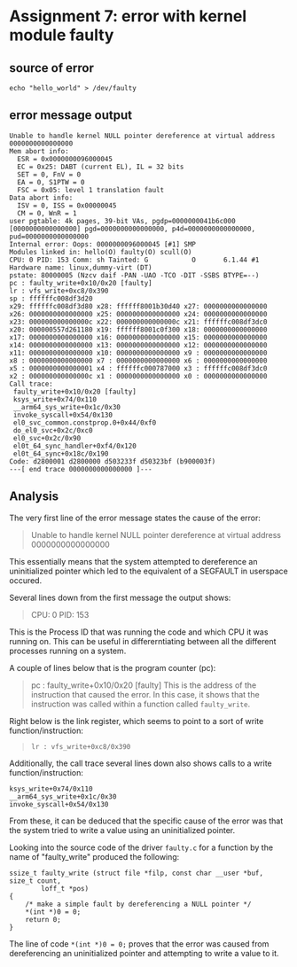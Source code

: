 # Assignment 7: error with kernel module faulty

## source of error
`echo "hello_world" > /dev/faulty`

## error message output
```
Unable to handle kernel NULL pointer dereference at virtual address 0000000000000000
Mem abort info:
  ESR = 0x0000000096000045
  EC = 0x25: DABT (current EL), IL = 32 bits
  SET = 0, FnV = 0
  EA = 0, S1PTW = 0
  FSC = 0x05: level 1 translation fault
Data abort info:
  ISV = 0, ISS = 0x00000045
  CM = 0, WnR = 1
user pgtable: 4k pages, 39-bit VAs, pgdp=0000000041b6c000
[0000000000000000] pgd=0000000000000000, p4d=0000000000000000, pud=0000000000000000
Internal error: Oops: 0000000096000045 [#1] SMP
Modules linked in: hello(O) faulty(O) scull(O)
CPU: 0 PID: 153 Comm: sh Tainted: G           O       6.1.44 #1
Hardware name: linux,dummy-virt (DT)
pstate: 80000005 (Nzcv daif -PAN -UAO -TCO -DIT -SSBS BTYPE=--)
pc : faulty_write+0x10/0x20 [faulty]
lr : vfs_write+0xc8/0x390
sp : ffffffc008df3d20
x29: ffffffc008df3d80 x28: ffffff8001b30d40 x27: 0000000000000000
x26: 0000000000000000 x25: 0000000000000000 x24: 0000000000000000
x23: 000000000000000c x22: 000000000000000c x21: ffffffc008df3dc0
x20: 000000557d261180 x19: ffffff8001c0f300 x18: 0000000000000000
x17: 0000000000000000 x16: 0000000000000000 x15: 0000000000000000
x14: 0000000000000000 x13: 0000000000000000 x12: 0000000000000000
x11: 0000000000000000 x10: 0000000000000000 x9 : 0000000000000000
x8 : 0000000000000000 x7 : 0000000000000000 x6 : 0000000000000000
x5 : 0000000000000001 x4 : ffffffc000787000 x3 : ffffffc008df3dc0
x2 : 000000000000000c x1 : 0000000000000000 x0 : 0000000000000000
Call trace:
 faulty_write+0x10/0x20 [faulty]
 ksys_write+0x74/0x110
 __arm64_sys_write+0x1c/0x30
 invoke_syscall+0x54/0x130
 el0_svc_common.constprop.0+0x44/0xf0
 do_el0_svc+0x2c/0xc0
 el0_svc+0x2c/0x90
 el0t_64_sync_handler+0xf4/0x120
 el0t_64_sync+0x18c/0x190
Code: d2800001 d2800000 d503233f d50323bf (b900003f)
---[ end trace 0000000000000000 ]---
```

## Analysis
The very first line of the error message states the cause of the error:
> Unable to handle kernel NULL pointer dereference at virtual address 0000000000000000

This essentially means that the system attempted to dereference an uninitialized pointer which led to the equivalent of a SEGFAULT in userspace occured.

Several lines down from the first message the output shows:
> CPU: 0 PID: 153

This is the Process ID that was running the code and which CPU it was running on. This can be useful in differerntiating between all the different processes running on a system.

A couple of lines below that is the program counter (pc):
> pc : faulty_write+0x10/0x20 [faulty]
This is the address of the instruction that caused the error. In this case, it shows that the instruction was called within a function called `faulty_write`.

Right below is the link register, which seems to point to a sort of write function/instruction: 
> `lr : vfs_write+0xc8/0x390`

Additionally, the call trace several lines down also shows calls to a write function/instruction: 
```
ksys_write+0x74/0x110
__arm64_sys_write+0x1c/0x30
invoke_syscall+0x54/0x130
```
From these, it can be deduced that the specific cause of the error was that the system tried to write a value using an uninitialized pointer. 

Looking into the source code of the driver `faulty.c` for a function by the name of "faulty_write" produced the following:
```
ssize_t faulty_write (struct file *filp, const char __user *buf, size_t count,
		loff_t *pos)
{
	/* make a simple fault by dereferencing a NULL pointer */
	*(int *)0 = 0;
	return 0;
}
```
The line of code `*(int *)0 = 0;` proves that the error was caused from dereferencing an uninitialized pointer and attempting to write a value to it.